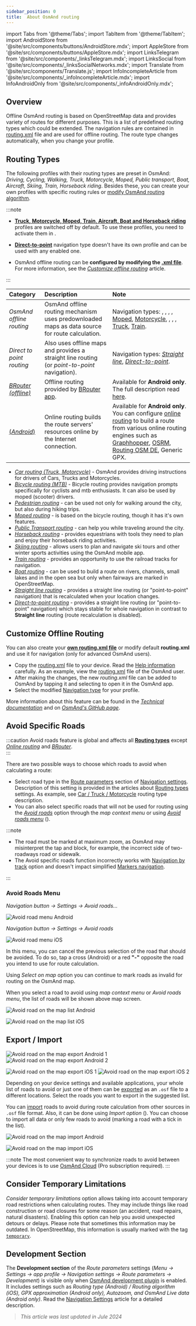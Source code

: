 ```yaml
---
sidebar_position: 0
title:  About OsmAnd routing
---
```


import Tabs from '@theme/Tabs';
import TabItem from '@theme/TabItem';
import AndroidStore from '@site/src/components/buttons/AndroidStore.mdx';
import AppleStore from '@site/src/components/buttons/AppleStore.mdx';
import LinksTelegram from '@site/src/components/_linksTelegram.mdx';
import LinksSocial from '@site/src/components/_linksSocialNetworks.mdx';
import Translate from '@site/src/components/Translate.js';
import InfoIncompleteArticle from '@site/src/components/_infoIncompleteArticle.mdx';
import InfoAndroidOnly from '@site/src/components/_infoAndroidOnly.mdx';


## Overview

Offline OsmAnd routing is based on OpenStreetMap data and provides variety of routes for different purposes. This is a list of predefined routing types which could be extended. The navigation rules are contained in [routing.xml](../../../technical/osmand-file-formats/osmand-routing-xml.md) file and are used for offline routing. The route type changes automatically, when you change your profile.  


## Routing Types

The following profiles with their routing types are preset in OsmAnd: *Driving, Cycling, Walking, Truck, Motorcycle, Moped, Public transport, Boat, Aircraft, Skiing, Train, Horseback riding*. Besides these, you can create your own profiles with specific routing rules or [modify OsmAnd routing algorithm](../routing/osmand-routing.md#customize-offline-routing).  

:::note

- [**Truck, Motorcycle, Moped, Train, Aircraft, Boat and Horseback riding**](./osmand-routing.md) profiles are switched off by default. To use these profiles, you need to activate them in *<Translate android="true" ids="shared_string_menu,shared_string_settings,application_profiles"/>*.  

- [**Direct-to-point**](./direct-to-point-routing.md) navigation type doesn't have its own profile and can be used with any enabled one.  

- OsmAnd offline routing can be **configured by modifying the [.xml file](https://github.com/osmandapp/OsmAnd-resources/blob/master/routing/routing.xml)**. For more information, see the [*Customize offline routing*](../routing/osmand-routing.md#customize-offline-routing) article.

:::

| Category | Description | Note |
|:------------|:---------------|:---------------|
| *OsmAnd offline routing*  |  OsmAnd offline routing mechanism uses predownloaded maps as data source for route calculation. |  Navigation types: [<Translate android="true" ids="app_mode_boat"/>](./boat-navigation.md), [<Translate android="true" ids="rendering_value_bicycle_name"/>](./bicycle-based-routing.md), [<Translate android="true" ids="rendering_value_car_name"/>](./car-based-routing.md),  [<Translate android="true" ids="horseback_riding"/>](./horse-routing.md), [Moped](./moped-routing.md), [Motorcycle](./car-based-routing.md#route-parameters---motorcycle), [<Translate android="true" ids="rendering_value_pedestrian_name"/>](./pedestrian-routing.md), [<Translate android="true" ids="app_mode_public_transport"/>](./public-transport-navigation.md), [<Translate android="true" ids="routing_profile_ski"/>](./ski-routing.md), [Truck](car-based-routing#route-parameters---truck), [Train](./train-routing.md).            |
| *Direct to point routing* |  Also uses offline maps and provides a straight line routing (or *point-to-point* navigation).  | Navigation types: *[Straight line](./straight-line-routing.md)*,  *[Direct-to-point](./direct-to-point-routing.md)*.  |
| [*BRouter* *(offline)*](./brouter.md)  |  Offline routing provided by [BRouter app](https://brouter.de/).  | Available for **Android only**. The full description read [here](./brouter.md).   |
| [*<Translate android="true" ids="shared_string_online"/>* (*Android*)](./online-routing.md) |  Online routing builds the route servers' resources online by the Internet connection. | Available for **Android only**. You can configure [online routing](./online-routing.md) to build a route from various online routing engines such as [Graphhopper](https://graphhopper.com/), [OSRM](http://project-osrm.org/), [Routing OSM DE](https://routing.openstreetmap.de/), Generic GPX.  |

- *[Car routing (Truck, Motorcycle)](./car-based-routing.md)* - OsmAnd provides driving instructions for  drivers of Cars, Trucks and Motorcycles.  
- *[Bicycle  routing (MTB)](./bicycle-based-routing.md)* - Bicycle routing provides navigation prompts specifically for cyclists and mtb enthusiasts. It can also be used by moped (scooter) drivers.  
- *[Pedestrian routing](./pedestrian-routing.md)* - can be used not only for walking around the city, but also during hiking trips.
- *[Moped routing](./moped-routing.md)* - is based on the bicycle routing, though it has it's own features.
- *[Public Transport routing](./public-transport-navigation.md)* - can help you while traveling around the city.
- *[Horseback routing](./horse-routing.md)* - provides equestrians with tools they need to plan and enjoy their horseback riding activities.  
- *[Skiing routing](./ski-routing.md)* - allows users to plan and navigate ski tours and other winter sports activities using the OsmAnd mobile app.  
- *[Train routing](./train-routing.md)* - provides an opportunity to use the railroad tracks for navigation.
- *[Boat routing](./boat-navigation.md)* - can be used to build a route on rivers, channels, small lakes and in the open sea but only when fairways are marked in OpenStreetMap.
- *[Straight line routing](./straight-line-routing.md)* - provides a straight line routing (or "point-to-point" navigation) that is recalculated when your location changes.  
- *[Direct-to-point routing](./direct-to-point-routing.md)* - provides a straight line routing (or "point-to-point" navigation) which stays stable for whole navigation in contrast to **Straight line** routing (route recalculation is disabled).


## Customize Offline Routing

You can also create your **[own routing.xml file](#customize-offline-routing)** or modify default **routing.xml** and use it for navigation (only for advanced OsmAnd users).

- Copy the [routing.xml](https://github.com/osmandapp/OsmAnd-resources/blob/master/routing/routing.xml) file to your device. Read the [Help information](https://github.com/osmandapp/OsmAnd-resources/blob/master/routing/routing.xml#L25) carefully. As an example, view the [routing.xml](https://groups.google.com/g/osmand/c/JvV7p_JJvEU) file of the OsmAnd user.
- After making the changes, the new *routing.xml* file can be added to OsmAnd by tapping it and selecting to open it in the OsmAnd app.
- Select the modified [Navigation type](../../navigation/guidance/navigation-settings.md#navigation-type) for your profile.

More information about this feature can be found in the [*Technical documentation*](../../../technical/osmand-file-formats/osmand-routing-xml.md) and on [*OsmAnd's GitHub page*](https://github.com/osmandapp/OsmAnd-resources/blob/master/routing/routing.xml).  


## Avoid Specific Roads

:::caution
Avoid roads feature is global and affects all **[Routing types](#routing-types)** except *[Online routing](../routing/online-routing.md)* and *[BRouter](../routing/brouter.md)*.  
:::

There are two possible ways to choose which roads to avoid when calculating a route:

- Select road type in the [Route parameters](../guidance/navigation-settings.md#route-parameters) section of [Navigation settings](../guidance/navigation-settings.md). Description of this setting is provided in the articles about [Routing types](#routing-types) settings. As example, see [Car / Truck / Motorcycle](../routing/car-based-routing.md#route-parameters---car) routing type description.
- You can also select specific roads that will not be used for routing using the *[Avoid roads](../../map/map-context-menu.md#avoid-road)* option through the *map context menu* or using *[Avoid roads menu](#avoid-roads-menu)* (*<Translate android="true" ids="shared_string_menu,shared_string_navigation,impassable_road"/>*).

:::note

- The road must be marked at maximum zoom, as OsmAnd may misinterpret the tap and block, for example, the incorrect side of two-roadways road or sidewalk.
- The Avoid specific roads function incorrectly works with [Navigation by track](../setup/gpx-navigation.md) option and doesn't impact simplified [Markers navigation](../setup/markers-navigation.md#how-to-use).

:::

### Avoid Roads Menu

<Tabs groupId="operating-systems">

<TabItem value="android" label="Android">  

*Navigation button → Settings → Avoid roads...*

![Avoid road menu Android](@site/static/img/navigation/routing/avoid_roads_menu_andr_2.png)

</TabItem>

<TabItem value="ios" label="iOS">

*Navigation button → Settings → Avoid roads*

![Avoid road menu iOS](@site/static/img/navigation/routing/avoid_roads_menu_ios_2.png)

</TabItem>

</Tabs>

In this menu, you can cancel the previous selection of the road that should be avoided. To do so, tap a cross (Android) or a red **"-"** opposite the road you intend to use for route calculation.

Using *Select on map* option you can continue to mark roads as invalid for routing on the OsmAnd map.

When you select a road to avoid using *map context menu* or *Avoid roads menu*, the list of roads will be shown above map screen.  

<Tabs groupId="operating-systems">

<TabItem value="android" label="Android">  

![Avoid road on the map list Android](@site/static/img/navigation/routing/action_avoid_roads_list_android.png)

</TabItem>

<TabItem value="ios" label="iOS">

![Avoid road on the map list iOS](@site/static/img/navigation/routing/avoid_route_ios_2.png)

</TabItem>

</Tabs>


## Export / Import

<Tabs groupId="operating-systems">

<TabItem value="android" label="Android">  

*<Translate android="true" ids="shared_string_menu,shared_string_settings,shared_string_actions,shared_string_export"/>*  

![Avoid road on the map export Android 1](@site/static/img/navigation/routing/avoid_roads_export_andr_1.png) ![Avoid road on the map export Android 2](@site/static/img/navigation/routing/avoid_roads_export_andr_2.png)

</TabItem>

<TabItem value="ios" label="iOS">

*<Translate ios="true" ids="shared_string_menu,shared_string_settings,shared_string_actions,shared_string_export"/>*  

![Avoid road on the map export iOS 1](@site/static/img/navigation/routing/avoid_roads_export_ios_1.png) ![Avoid road on the map export iOS 2](@site/static/img/navigation/routing/avoid_roads_export_ios_2.png)

</TabItem>

</Tabs>

Depending on your device settings and available applications, your whole list of roads to avoid or just one of them can be [exported](../../personal/import-export.md#export) as an `.osf` file to a different locations. Select the roads you want to export in the suggested list.

You can [import](../../personal/import-export.md#import) roads to avoid during route calculation from other sources in `.osf` file format.  Also, it can be done using *Import option* (*<Translate android="true" ids="shared_string_menu,shared_string_settings,shared_string_actions,shared_string_import"/>*). You can choose to import all data or only few roads to avoid (marking a road with a tick in the list).  

<Tabs groupId="operating-systems">

<TabItem value="android" label="Android">  

![Avoid road on the map import Android](@site/static/img/navigation/routing/avoid_roads_import_andr_1.png)

</TabItem>

<TabItem value="ios" label="iOS">

![Avoid road on the map import iOS](@site/static/img/navigation/routing/avoid_roads_import_ios_1.png)

</TabItem>

</Tabs>

:::note
The most convenient way to synchronize roads to avoid between your devices is to use [OsmAnd Cloud](../../personal/osmand-cloud.md) (Pro subscription required).
:::


## Consider Temporary Limitations

*<Translate android="true" ids="shared_string_menu,shared_string_settings,application_profiles,routing_settings_2,route_parameters"/>*

*Consider temporary limitations* option allows taking into account temporary road restrictions when calculating routes. They may include things like road construction or road closures for some reason (an accident, road repairs, natural disasters). Enabling this option can help you avoid unexpected detours or delays. Please note that sometimes this information may be outdated.
In OpenStreetMap, this information is usually marked with the tag [`temporary`](https://wiki.openstreetmap.org/wiki/Comparison_of_life_cycle_concepts#Opening_hours_time_range_and_Temporary_namespace_and_Conditional_restrictions).  


## Development Section

The **Development section** of the *Route parameters* settings (*Menu → Settings → app profile → Navigation settings → Route parameters → Development*) is visible only when [OsmAnd development plugin](../../plugins/development.md) is enabled. It includes settings such as *Routing type (Android) / Routing algorithm (iOS), GPX approximation (Android only), Autozoom, and OsmAnd Live data (Android only)*. Read the [Navigation Settings](../../navigation/guidance/navigation-settings.md#development-settings) article for a detailed description.


> *This article was last updated in Jule 2024*
